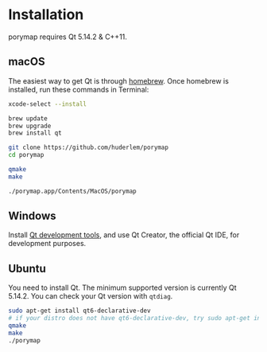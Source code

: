 # Installation

porymap requires Qt 5.14.2 & C++11.

## macOS

The easiest way to get Qt is through [homebrew](https://brew.sh/). 
Once homebrew is installed, run these commands in Terminal:

```bash
xcode-select --install

brew update
brew upgrade
brew install qt

git clone https://github.com/huderlem/porymap
cd porymap

qmake
make

./porymap.app/Contents/MacOS/porymap
```

## Windows

Install [Qt development tools](https://www.qt.io/download-qt-installer), and use Qt Creator, the official Qt IDE, for development purposes.

## Ubuntu

You need to install Qt. The minimum supported version is currently Qt 5.14.2. You can check your Qt version
with `qtdiag`.

```bash
sudo apt-get install qt6-declarative-dev
# if your distro does not have qt6-declarative-dev, try sudo apt-get install qtdeclarative5-dev
qmake
make
./porymap
```
